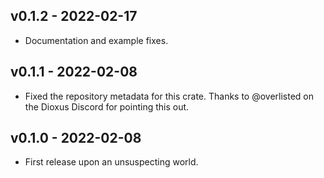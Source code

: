 ## v0.1.2 - 2022-02-17

- Documentation and example fixes.

## v0.1.1 - 2022-02-08

- Fixed the repository metadata for this crate. Thanks to @overlisted on the
  Dioxus Discord for pointing this out.

## v0.1.0 - 2022-02-08

- First release upon an unsuspecting world.
